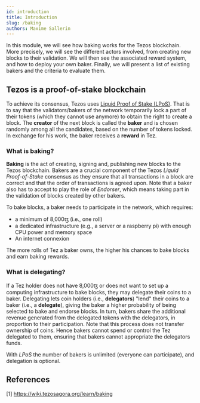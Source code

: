 ```yaml
---
id: introduction
title: Introduction
slug: /baking
authors: Maxime Sallerin
---
```


In this module, we will see how baking works for the Tezos blockchain. More precisely, we will see the different actors involved, from creating new blocks to their validation. We will then see the associated reward system, and how to deploy your own baker. Finally, we will present a list of existing bakers and the criteria to evaluate them.

## Tezos is a proof-of-stake blockchain

To achieve its consensus, Tezos uses [Liquid Proof of Stake (LPoS)](/tezos-basics/liquid-proof-of-stake). That is to say that the validators/bakers of the network temporarily lock a part of their tokens (which they cannot use anymore) to obtain the right to create a block. The **creator** of the next block is called the **baker** and is chosen randomly among all the candidates, based on the number of tokens locked. In exchange for his work, the baker receives a **reward** in Tez.

### What is baking?

**Baking** is the act of creating, signing and, publishing new blocks to the Tezos blockchain. Bakers are a crucial component of the Tezos _Liquid Proof-of-Stake_ consensus as they ensure that all transactions in a block are correct and that the order of transactions is agreed upon.
Note that a baker also has to accept to play the role of _Endorser_, which means taking part in the validation of blocks created by other bakers.

To bake blocks, a baker needs to participate in the network, which requires:
- a minimum of 8,000ꜩ (i.e., one roll)
- a dedicated infrastructure (e.g., a server or a raspberry pi) with enough CPU power and memory space
- An internet connexion

The more rolls of Tez a baker owns, the higher his chances to bake blocks and earn baking rewards.

### What is delegating?

If a Tez holder does not have 8,000ꜩ or does not want to set up a computing infrastructure to bake blocks, they may delegate their coins to a baker. Delegating lets coin holders (i.e., **delegators**) "lend" their coins to a baker (i.e., a **delegate**), giving the baker a higher probability of being selected to bake and endorse blocks. In turn, bakers share the additional revenue generated from the delegated tokens with the delegators, in proportion to their participation. Note that this process does not transfer ownership of coins. Hence bakers cannot spend or control the Tez delegated to them, ensuring that bakers cannot appropriate the delegators funds.

With _LPoS_ the number of bakers is unlimited (everyone can participate), and delegation is optional.

## References

[1] https://wiki.tezosagora.org/learn/baking
